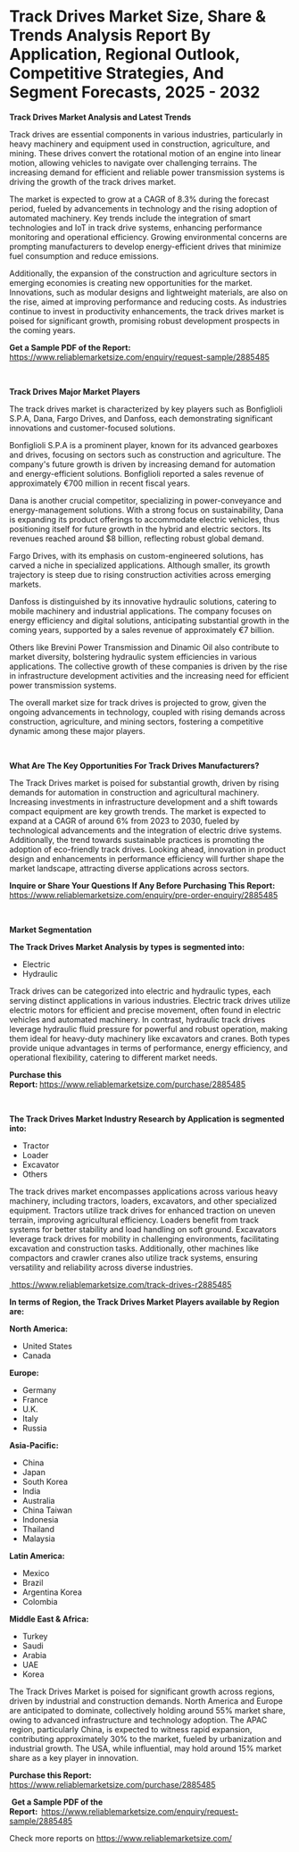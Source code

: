 <p><h1>Track Drives Market Size, Share & Trends Analysis Report By Application, Regional Outlook, Competitive Strategies, And Segment Forecasts, 2025 - 2032</h1></p><p><strong>Track Drives Market Analysis and Latest Trends</strong></p>
<p><p>Track drives are essential components in various industries, particularly in heavy machinery and equipment used in construction, agriculture, and mining. These drives convert the rotational motion of an engine into linear motion, allowing vehicles to navigate over challenging terrains. The increasing demand for efficient and reliable power transmission systems is driving the growth of the track drives market.</p><p>The market is expected to grow at a CAGR of 8.3% during the forecast period, fueled by advancements in technology and the rising adoption of automated machinery. Key trends include the integration of smart technologies and IoT in track drive systems, enhancing performance monitoring and operational efficiency. Growing environmental concerns are prompting manufacturers to develop energy-efficient drives that minimize fuel consumption and reduce emissions.</p><p>Additionally, the expansion of the construction and agriculture sectors in emerging economies is creating new opportunities for the market. Innovations, such as modular designs and lightweight materials, are also on the rise, aimed at improving performance and reducing costs. As industries continue to invest in productivity enhancements, the track drives market is poised for significant growth, promising robust development prospects in the coming years.</p></p>
<p><strong>Get a Sample PDF of the Report:&nbsp;</strong> <a href="https://www.reliablemarketsize.com/enquiry/request-sample/2885485?utm_campaign=2450&utm_medium=2&utm_source=Github&utm_content=ia&utm_term=13032025&utm_id=track-drives">https://www.reliablemarketsize.com/enquiry/request-sample/2885485</a></p>
<p>&nbsp;</p>
<p><strong>Track Drives Major Market Players</strong></p>
<p><p>The track drives market is characterized by key players such as Bonfiglioli S.P.A, Dana, Fargo Drives, and Danfoss, each demonstrating significant innovations and customer-focused solutions.</p><p>Bonfiglioli S.P.A is a prominent player, known for its advanced gearboxes and drives, focusing on sectors such as construction and agriculture. The company's future growth is driven by increasing demand for automation and energy-efficient solutions. Bonfiglioli reported a sales revenue of approximately €700 million in recent fiscal years.</p><p>Dana is another crucial competitor, specializing in power-conveyance and energy-management solutions. With a strong focus on sustainability, Dana is expanding its product offerings to accommodate electric vehicles, thus positioning itself for future growth in the hybrid and electric sectors. Its revenues reached around $8 billion, reflecting robust global demand.</p><p>Fargo Drives, with its emphasis on custom-engineered solutions, has carved a niche in specialized applications. Although smaller, its growth trajectory is steep due to rising construction activities across emerging markets.</p><p>Danfoss is distinguished by its innovative hydraulic solutions, catering to mobile machinery and industrial applications. The company focuses on energy efficiency and digital solutions, anticipating substantial growth in the coming years, supported by a sales revenue of approximately €7 billion.</p><p>Others like Brevini Power Transmission and Dinamic Oil also contribute to market diversity, bolstering hydraulic system efficiencies in various applications. The collective growth of these companies is driven by the rise in infrastructure development activities and the increasing need for efficient power transmission systems.</p><p>The overall market size for track drives is projected to grow, given the ongoing advancements in technology, coupled with rising demands across construction, agriculture, and mining sectors, fostering a competitive dynamic among these major players.</p></p>
<p>&nbsp;</p>
<p><strong>What Are The Key Opportunities For Track Drives Manufacturers?</strong></p>
<p><p>The Track Drives market is poised for substantial growth, driven by rising demands for automation in construction and agricultural machinery. Increasing investments in infrastructure development and a shift towards compact equipment are key growth trends. The market is expected to expand at a CAGR of around 6% from 2023 to 2030, fueled by technological advancements and the integration of electric drive systems. Additionally, the trend towards sustainable practices is promoting the adoption of eco-friendly track drives. Looking ahead, innovation in product design and enhancements in performance efficiency will further shape the market landscape, attracting diverse applications across sectors.</p></p>
<p><strong>Inquire or Share Your Questions If Any Before Purchasing This Report:</strong> <a href="https://www.reliablemarketsize.com/enquiry/pre-order-enquiry/2885485?utm_campaign=2450&utm_medium=2&utm_source=Github&utm_content=ia&utm_term=13032025&utm_id=track-drives">https://www.reliablemarketsize.com/enquiry/pre-order-enquiry/2885485</a></p>
<p>&nbsp;</p>
<p><strong>Market Segmentation</strong></p>
<p><strong>The Track Drives Market Analysis by types is segmented into:</strong></p>
<p><ul><li>Electric</li><li>Hydraulic</li></ul></p>
<p><p>Track drives can be categorized into electric and hydraulic types, each serving distinct applications in various industries. Electric track drives utilize electric motors for efficient and precise movement, often found in electric vehicles and automated machinery. In contrast, hydraulic track drives leverage hydraulic fluid pressure for powerful and robust operation, making them ideal for heavy-duty machinery like excavators and cranes. Both types provide unique advantages in terms of performance, energy efficiency, and operational flexibility, catering to different market needs.</p></p>
<p><strong>Purchase this Report:&nbsp;</strong><a href="https://www.reliablemarketsize.com/purchase/2885485?utm_campaign=2450&utm_medium=2&utm_source=Github&utm_content=ia&utm_term=13032025&utm_id=track-drives">https://www.reliablemarketsize.com/purchase/2885485</a></p>
<p>&nbsp;</p>
<p><strong>The Track Drives Market Industry Research by Application is segmented into:</strong></p>
<p><ul><li>Tractor</li><li>Loader</li><li>Excavator</li><li>Others</li></ul></p>
<p><p>The track drives market encompasses applications across various heavy machinery, including tractors, loaders, excavators, and other specialized equipment. Tractors utilize track drives for enhanced traction on uneven terrain, improving agricultural efficiency. Loaders benefit from track systems for better stability and load handling on soft ground. Excavators leverage track drives for mobility in challenging environments, facilitating excavation and construction tasks. Additionally, other machines like compactors and crawler cranes also utilize track systems, ensuring versatility and reliability across diverse industries.</p></p>
<p><a href="https://www.reliablemarketsize.com/track-drives-r2885485?utm_campaign=2450&utm_medium=2&utm_source=Github&utm_content=ia&utm_term=13032025&utm_id=track-drives">&nbsp;https://www.reliablemarketsize.com/track-drives-r2885485</a></p>
<p><strong>In terms of Region, the Track Drives Market Players available by Region are:</strong></p>
<p>
    <p> <strong> North America: </strong>
        <ul>
            <li>United States</li>
            <li>Canada</li>
        </ul>
        </p> 
    <p> <strong> Europe: </strong>
        <ul>
            <li>Germany</li>
            <li>France</li>
            <li>U.K.</li>
            <li>Italy</li>
            <li>Russia</li>
        </ul>
        </p> 
    <p> <strong> Asia-Pacific: </strong>
        <ul>
            <li>China</li>
            <li>Japan</li>
            <li>South Korea</li>
            <li>India</li>
            <li>Australia</li>
            <li>China Taiwan</li>
            <li>Indonesia</li>
            <li>Thailand</li>
            <li>Malaysia</li>
        </ul>
        </p> 
    <p> <strong> Latin America: </strong>
        <ul>
            <li>Mexico</li>
            <li>Brazil</li>
            <li>Argentina Korea</li>
            <li>Colombia</li>
        </ul>
        </p> 
    <p> <strong> Middle East & Africa: </strong>
        <ul>
            <li>Turkey</li>
            <li>Saudi</li>
            <li>Arabia</li>
            <li>UAE</li>
            <li>Korea</li>
        </ul>
    </p>
    </p>
<p><p>The Track Drives Market is poised for significant growth across regions, driven by industrial and construction demands. North America and Europe are anticipated to dominate, collectively holding around 55% market share, owing to advanced infrastructure and technology adoption. The APAC region, particularly China, is expected to witness rapid expansion, contributing approximately 30% to the market, fueled by urbanization and industrial growth. The USA, while influential, may hold around 15% market share as a key player in innovation.</p></p>
<p><strong>Purchase this Report: </strong><a href="https://www.reliablemarketsize.com/purchase/2885485?utm_campaign=2450&utm_medium=2&utm_source=Github&utm_content=ia&utm_term=13032025&utm_id=track-drives">https://www.reliablemarketsize.com/purchase/2885485</a></p>
<p>&nbsp;<strong>Get a Sample PDF of the Report:&nbsp;&nbsp;</strong><a href="https://www.reliablemarketsize.com/enquiry/request-sample/2885485?utm_campaign=2450&utm_medium=2&utm_source=Github&utm_content=ia&utm_term=13032025&utm_id=track-drives">https://www.reliablemarketsize.com/enquiry/request-sample/2885485</a></p>
<p><strong></strong></p>
<p>Check more reports on <a href="https://www.reliablemarketsize.com/?utm_campaign=2450&utm_medium=2&utm_source=Github&utm_content=ia&utm_term=13032025&utm_id=track-drives">https://www.reliablemarketsize.com/</a></p>